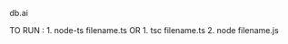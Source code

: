 d b . a i 

TO RUN : 1. node-ts filename.ts 
                  OR
         1. tsc filename.ts
         2. node filename.js
 
 
